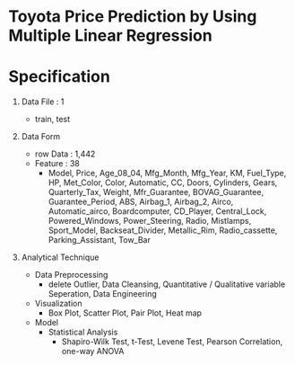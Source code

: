 # Toyota Price Prediction by Using Multiple Linear Regression

# Specification
1. Data File : 1
   - train, test
   
2. Data Form
   - row Data : 1,442
   - Feature : 38 <br>
      - Model, Price, Age_08_04, Mfg_Month, Mfg_Year, KM, Fuel_Type, HP, Met_Color, 
        Color, Automatic, CC, Doors, Cylinders, Gears, Quarterly_Tax, Weight, 
        Mfr_Guarantee, BOVAG_Guarantee, Guarantee_Period, ABS, Airbag_1, Airbag_2,
        Airco, Automatic_airco, Boardcomputer, CD_Player, Central_Lock, Powered_Windows,
        Power_Steering, Radio, Mistlamps, Sport_Model, Backseat_Divider, Metallic_Rim, Radio_cassette,
        Parking_Assistant, Tow_Bar

3. Analytical Technique
   - Data Preprocessing
      - delete Outlier, Data Cleansing, Quantitative / Qualitative variable Seperation, Data Engineering
   - Visualization
      - Box Plot, Scatter Plot, Pair Plot, Heat map
   - Model
      - Statistical Analysis
         - Shapiro-Wilk Test, t-Test, Levene Test, Pearson Correlation, one-way ANOVA
